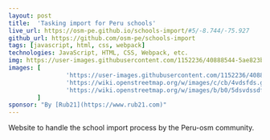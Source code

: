 ```yaml
---
layout: post
title:  'Tasking import for Peru schools'
live_url: https://osm-pe.github.io/schools-import/#5/-8.744/-75.927
github_url: https://github.com/osm-pe/schools-import
tags: [javascript, html, css, webpack]
technologies: JavaScript, HTML, CSS, Webpack, etc.
img: https://user-images.githubusercontent.com/1152236/40888544-5ae823b6-671e-11e8-99dc-89b81f948909.gif
images: [
                'https://user-images.githubusercontent.com/1152236/40888544-5ae823b6-671e-11e8-99dc-89b81f948909.gif',
                'https://wiki.openstreetmap.org/w/images/c/cb/4vdsfds.gif',
                'https://wiki.openstreetmap.org/w/images/b/b0/5dsvdssdf.gif'
        ]
sponsor: "By [Rub21](https://www.rub21.com)"
---
```

Website to handle the school import process by the Peru-osm community.
